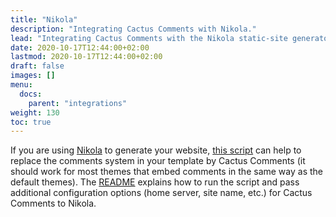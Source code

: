 ```yaml
---
title: "Nikola"
description: "Integrating Cactus Comments with Nikola."
lead: "Integrating Cactus Comments with the Nikola static-site generator."
date: 2020-10-17T12:44:00+02:00
lastmod: 2020-10-17T12:44:00+02:00
draft: false
images: []
menu:
  docs:
    parent: "integrations"
weight: 130
toc: true
---
```


If you are using [Nikola](https://getnikola.com) to generate your website,
[this script](https://github.com/pieterdavid/nikola-cactus-comments) can help
to replace the comments system in your template by Cactus Comments
(it should work for most themes that embed comments in the same way as the default themes).
The [README](https://github.com/pieterdavid/nikola-cactus-comments#readme)
explains how to run the script and pass additional configuration options
(home server, site name, etc.) for Cactus Comments to Nikola.
